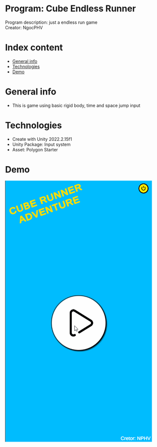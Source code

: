 # Program: Cube Endless Runner
Program description: just a endless run game <br />
Creator: NgocPHV <br />

# Index content
* [General info](#general-info)
* [Technologies](#technologies)
* [Demo](#demo)

# General info
- This is game using basic rigid body, time and space jump input

# Technologies
- Create with Unity 2022.2.15f1
- Unity Package: Input system
- Asset: Polygon Starter

# Demo
![Gameplay demo](./Gif/CubeEndlessRun_Demo.gif)
